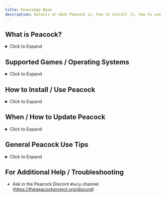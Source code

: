```yaml
---
title: Knowledge Base
description: Details on what Peacock is, how to install it, how to use it, and more.
---
```


<div class="knowlegebase_h2">

## What is Peacock?

<details><summary>Click to Expand</summary>
<p>

-   Peacock is essentially a Hitman server emulator that runs on your own PC.
-   Benefits of using Peacock include:
    -   **Obtain all unlocks immediately**
    -   Play [custom](custom-content.mdx) or otherwise discontinued/ time limited content such as [Ghost Mode](https://thepeacockproject.org/wiki/ghost-mode), legacy escalations, elusive targets.
    -   Display leaderboards for other Peacock users
    -   Access Hitman's rating system without being connected to IOI's servers
        -   **Note: Peacock is not a fully offline experience.**
        -   Each time you start the game, you will initially need to be connected to the internet still, to pass Steam or Epic verification.
        -   After you have passed Steam/ Epic verification and have connected to Peacock, you are free to disconnect your internet if you like and you will stay connected to Peacock for the duration of your game session.
-   Trivia: Peacock is the name that the game uses in its source code for the mission "The Showstopper", which ushered in a new era of Hitman. Hence, the reason for the name "Peacock".

</p>
</details>

## Supported Games / Operating Systems

<details><summary>Click to Expand</summary>
<p>

**Supported Games / Platforms**

-   Hitman 2016 ([Steam](https://store.steampowered.com/app/236870/HITMAN/) / [Epic](https://www.epicgames.com/store/en-US/p/hitman))
-   Hitman 2 ([Steam](https://store.steampowered.com/app/863550/HITMAN_2/))
-   Hitman 3 ([Steam](https://store.steampowered.com/app/1659040/HITMAN_3/) / [Epic](https://www.epicgames.com/store/en-US/p/hitman-3)).

Any platform missing from the list above (**including Hitman 3 on Game Pass**) is not supported by Peacock!
Also note: Hitman 2016 / Hitman 2 are not as well supported as Hitman 3, there may be bugs.

**Supported Operating Systems**

-   For the server:
    -   A platform supported by Node.js, meaning Windows 8.1 or up, or a recent Linux/macOS/FreeBSD installation.
    -   We have alternatives available if you are unable to meet these requirements, please ask in the Discord.
-   For the patcher:
    -   Windows 7 or up
-   You can run the server on any machine that supports the Node.js version that Peacock targets, but the patcher must be run on the same machine as the game.

</p>
</details>

## How to Install / Use Peacock

<details>
<summary>Click to Expand</summary>
  
<p>

1. Join the Peacock Discord server (https://thepeacockproject.org/discord). You must have a 7 day or older Discord account and have proof of buying Hitman 2016/ Hitman 2/ Hitman 3 to join.

2. Go to the `#downloads` channel in the above Discord server and download the latest Peacock build.

3. Extract (unzip) files. Running the files from within the zipped folder will not work.

4. Open the unzipped `Peacock-vx.x.x` folder (where `x.x.x` stands for whatever the current Peacock version is), and then open the second `Peacock-vx.x.x` folder within as well. From this `...Peacock-vx.x.x\Peacock-vx.x.x` folder, run `Start Server.cmd`, then `PeacockPatcher.exe`. Then open Hitman as normal.

    - Note: If you are playing on Hitman 3, you will have to repeat steps 2-3 each time Hitman 3 receives a new update (more info below, in the "When/ How to Update Peacock" section). And for any of the three supported Hitman games, you will need to repeat step 4 every time you launch the game.. The game defaults back to the official servers otherwise.

</p>

</details>

## When / How to Update Peacock

<details>
<summary>Click to Expand</summary>
  
<p>

1. When you run `Start Server.cmd`, you may get an alert that Peacock is out of date, as [shown here](https://i.ibb.co/NtGMJjN/peacock-out-of-date.png).
2. Usually you will need to update Peacock only when there is a new game update, but stay tuned in the Peacock Discord's `#updates` and `#downloads` channels to be safe.
    - Note: Peacock may be temporarily unavailable after a game update, as it takes a few hours for the Peacock Patcher to be updated as well.
3. If there is a new Peacock update, go to the `#downloads` channel in the Peacock Discord to download the latest build.
4. Extract (unzip) files. Running the files from within the zipped folder will not work.
5. **Assuming you have used Peacock during the previous game update**, follow the instructions below to keep your loadouts and in-game savefiles (your loadouts will all default back to ICA19/coins/fiberwire, and your in-game save files will be lost otherwise).

    - Copy your old userdata and contractSessions folders (ex: `...Peacock-vx.x.x\Peacock-vx.x.x\userdata`) and (ex: `...Peacock-vx.x.x\Peacock-vx.x.x\contractSessions`) from your previous Peacock build, and paste it into your new Peacock build's main folder (`...Peacock-vy.y.y\Peacock-vy.y.y`), where `x.x.x` stands for the old Peacock version, and `y.y.y` stands for the new Peacock version. Replace any existing files in the new Peacock build's folder, if necessary.

        - Note that Peacock versions before v4.1.0 use the file convention `...Peacock-vx.x.x\assembled\userdata` and `...Peacock-vx.x.x\assembled\contractSessions`instead.

</p>

</details>

## General Peacock Use Tips

<details>
<summary>Click to Expand</summary>

<p>

-   It may take a few tries to connect to Peacock. If you can't connect, try going back to the Peacock Patcher application and clicking on "Re-patch" until the Peacock Patcher shows "Successfully patched ID".
-   If your game is already connected to the official servers, you may need to disconnect the game from official servers first to connect to Peacock. To disconnect from official servers, go to "Options" from the Hitman 3 main menu, then "Privacy Policy", then "Opt out". Then when you reconnect you should be on Peacock.

-   Similarly, you can go offline while connected to Peacock, then toggle the Peacock Patcher application to patch you to Official Servers, then go "online" again to connect to official servers.

-   To use 7 deadly sins items, make sure you have actually purchased the 7 deadly sins DLC. Then delete the `...Peacock-vx.x.x\Peacock-vx.x.x\userdata` folder, and restart the game.
-   To save multiple loadouts per map (loadout profiles): [Follow this tutorial](https://www.youtube.com/watch?v=ouD9QBSVHI0)
    -   Note: You should open Hitman with Peacock before following the steps in this tutorial. In addition, Peacock has received a new update, so now just go to `localhost` in your browser instead of `localhost/loadouts`. When you are on the `localhost` page, click on `Loadout Profiles` in the upper left navbar. Then proceed with the rest of the video tutorial.
-   In Game Saving is supported, but note that you can only use official server saves on the official servers version of the game, and Peacock saves on the Peacock version of the game.

-   Using Peacock will affect your official servers profile in very small ways.
    -   Due to the fact that we have not properly implemented some minor features like content/story spoiler warnings, it will change them all to the 'I have already played' state. Other than that, it shouldn't have any affect.

</p>
</details>

## For Additional Help / Troubleshooting

<p>

-   Ask in the Peacock Discord `#help` channel (https://thepeacockproject.org/discord)

</p>

</div>
